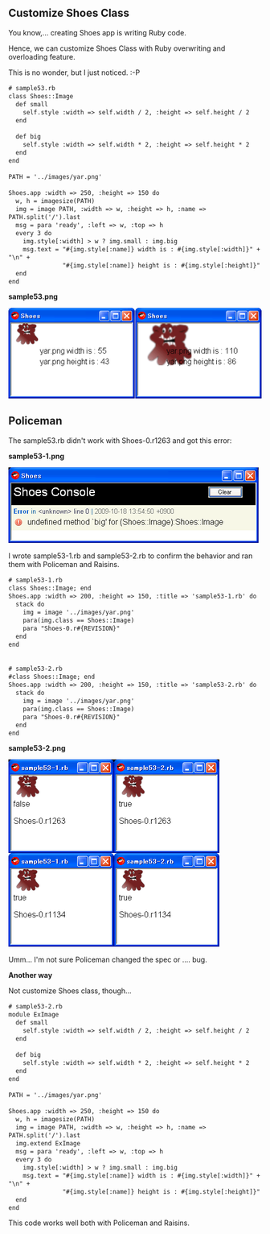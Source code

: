 Customize Shoes Class
---------------------
You know,... creating Shoes app is writing Ruby code.

Hence, we can customize Shoes Class with Ruby overwriting and overloading feature.

This is no wonder, but I just noticed. :-P

	# sample53.rb
	class Shoes::Image
	  def small
	    self.style :width => self.width / 2, :height => self.height / 2
	  end
	  
	  def big
	    self.style :width => self.width * 2, :height => self.height * 2
	  end
	end
	
	PATH = '../images/yar.png'
	
	Shoes.app :width => 250, :height => 150 do
	  w, h = imagesize(PATH)
	  img = image PATH, :width => w, :height => h, :name => PATH.split('/').last
	  msg = para 'ready', :left => w, :top => h
	  every 3 do
	    img.style[:width] > w ? img.small : img.big
	    msg.text = "#{img.style[:name]} width is : #{img.style[:width]}" + "\n" +
	               "#{img.style[:name]} height is : #{img.style[:height]}"
	  end
	end
	  

**sample53.png**

![sample53.png](http://github.com/ashbb/shoes_tutorial_html/raw/master/images/sample53.png)


Policeman
---------

The sample53.rb didn't work with Shoes-0.r1263 and got this error:

**sample53-1.png**

![sample53-1.png](http://github.com/ashbb/shoes_tutorial_html/raw/master/images/sample53-1.png)

I wrote sample53-1.rb and sample53-2.rb to confirm the behavior and ran them with Policeman and Raisins.

	# sample53-1.rb
	class Shoes::Image; end
	Shoes.app :width => 200, :height => 150, :title => 'sample53-1.rb' do
	  stack do
	    img = image '../images/yar.png'
	    para(img.class == Shoes::Image)
	    para "Shoes-0.r#{REVISION}"
	  end
	end
	  

	# sample53-2.rb
	#class Shoes::Image; end
	Shoes.app :width => 200, :height => 150, :title => 'sample53-2.rb' do
	  stack do
	    img = image '../images/yar.png'
	    para(img.class == Shoes::Image)
	    para "Shoes-0.r#{REVISION}"
	  end
	end
	  

**sample53-2.png**

![sample53-2.png](http://github.com/ashbb/shoes_tutorial_html/raw/master/images/sample53-2.png)

Umm... I'm not sure Policeman changed the spec or .... bug.

**Another way**

Not customize Shoes class, though...

	# sample53-2.rb
	module ExImage
	  def small
	    self.style :width => self.width / 2, :height => self.height / 2
	  end
	  
	  def big
	    self.style :width => self.width * 2, :height => self.height * 2
	  end
	end
	
	PATH = '../images/yar.png'
	
	Shoes.app :width => 250, :height => 150 do
	  w, h = imagesize(PATH)
	  img = image PATH, :width => w, :height => h, :name => PATH.split('/').last
	  img.extend ExImage
	  msg = para 'ready', :left => w, :top => h
	  every 3 do
	    img.style[:width] > w ? img.small : img.big
	    msg.text = "#{img.style[:name]} width is : #{img.style[:width]}" + "\n" +
	               "#{img.style[:name]} height is : #{img.style[:height]}"
	  end
	end
	  


This code works well both with Policeman and Raisins.






